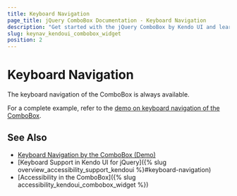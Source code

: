 ```yaml
---
title: Keyboard Navigation
page_title: jQuery ComboBox Documentation - Keyboard Navigation
description: "Get started with the jQuery ComboBox by Kendo UI and learn about the accessibility support it provides through its keyboard navigation functionality."
slug: keynav_kendoui_combobox_widget
position: 2
---
```


# Keyboard Navigation

The keyboard navigation of the ComboBox is always available.

For a complete example, refer to the [demo on keyboard navigation of the ComboBox](https://demos.telerik.com/kendo-ui/combobox/keyboard-navigation).

## See Also

* [Keyboard Navigation by the ComboBox (Demo)](https://demos.telerik.com/kendo-ui/combobox/keyboard-navigation)
* [Keyboard Support in Kendo UI for jQuery]({% slug overview_accessibility_support_kendoui %}#keyboard-navigation)
* [Accessibility in the ComboBox]({% slug accessibility_kendoui_combobox_widget %})
